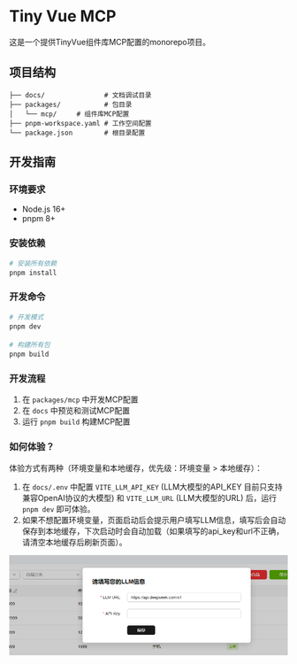 # Tiny Vue MCP

这是一个提供TinyVue组件库MCP配置的monorepo项目。

## 项目结构

```text
├── docs/               # 文档调试目录
├── packages/           # 包目录
│   └── mcp/     # 组件库MCP配置
├── pnpm-workspace.yaml # 工作空间配置
└── package.json        # 根目录配置
```

## 开发指南

### 环境要求

- Node.js 16+
- pnpm 8+

### 安装依赖

```bash
# 安装所有依赖
pnpm install
```

### 开发命令

```bash
# 开发模式
pnpm dev

# 构建所有包
pnpm build
```

### 开发流程

1. 在 `packages/mcp` 中开发MCP配置
2. 在 `docs` 中预览和测试MCP配置
3. 运行 `pnpm build` 构建MCP配置

### 如何体验？

体验方式有两种（环境变量和本地缓存，优先级：环境变量 > 本地缓存）：

1. 在 `docs/.env` 中配置 `VITE_LLM_API_KEY` (LLM大模型的API_KEY 目前只支持兼容OpenAI协议的大模型) 和 `VITE_LLM_URL` (LLM大模型的URL) 后，运行 `pnpm dev` 即可体验。
2. 如果不想配置环境变量，页面启动后会提示用户填写LLM信息，填写后会自动保存到本地缓存，下次启动时会自动加载（如果填写的api_key和url不正确，请清空本地缓存后刷新页面）。

![填写LLM信息](/docs/public/llm.png)
